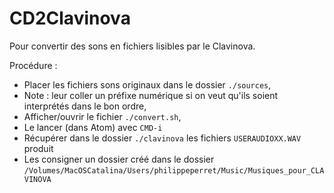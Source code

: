 # CD2Clavinova

Pour convertir des sons en fichiers lisibles par le Clavinova.

Procédure :

* Placer les fichiers sons originaux dans le dossier `./sources`,
* Note : leur coller un préfixe numérique si on veut qu'ils soient interprétés dans le bon ordre,
* Afficher/ouvrir le fichier `./convert.sh`,
* Le lancer (dans Atom) avec `CMD-i`
* Récupérer dans le dossier `./clavinova` les fichiers `USERAUDIOXX.WAV` produit
* Les consigner un dossier créé dans le dossier `/Volumes/MacOSCatalina/Users/philippeperret/Music/Musiques_pour_CLAVINOVA`
